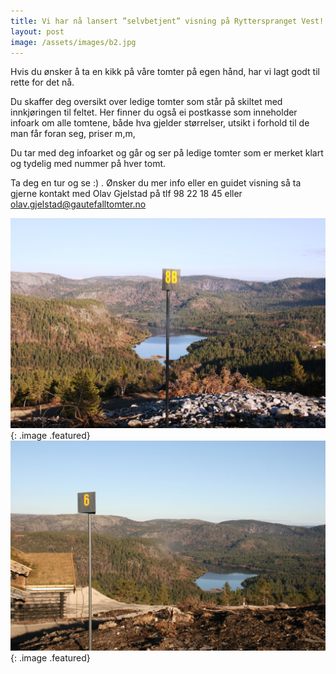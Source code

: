 ```yaml
---
title: Vi har nå lansert ”selvbetjent” visning på Rytterspranget Vest!
layout: post
image: /assets/images/b2.jpg
---
```


Hvis du ønsker å ta en kikk på våre tomter på egen hånd, har vi lagt godt til rette for det nå.

<!--more-->

Du skaffer deg oversikt over ledige tomter som står på skiltet med innkjøringen til feltet.
Her finner du også ei postkasse som inneholder infoark om alle tomtene, både hva gjelder størrelser, utsikt i forhold til de man får foran seg, priser m,m,

Du tar med deg infoarket og går og ser på ledige tomter som er merket klart og tydelig med nummer på hver tomt.

Ta deg en tur og se :) . Ønsker du mer info eller en guidet visning så ta gjerne kontakt med Olav Gjelstad på tlf 98 22 18 45 eller [olav.gjelstad@gautefalltomter.no](olav.gjelstad@gautefalltomter.no) 

![](/assets/images/b3.jpg){: .image .featured}
![](/assets/images/b4.jpg){: .image .featured}


